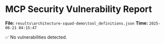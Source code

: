 # MCP Security Vulnerability Report
**File:** `results\architecture-squad-demo\tool_definitions.json`
**Time:** `2025-06-21 04:15:47`

✅ No vulnerabilities detected.